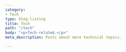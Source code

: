 ```yaml
---
category:
- Tech
type: blog-listing
title: Tech
path: "/tech"
body: "<p>Tech-related.</p>"
meta_description: Posts about more technical topics.

---
```

